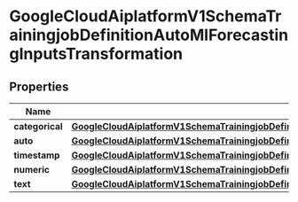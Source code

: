

# GoogleCloudAiplatformV1SchemaTrainingjobDefinitionAutoMlForecastingInputsTransformation


## Properties

| Name | Type | Description | Notes |
|------------ | ------------- | ------------- | -------------|
|**categorical** | [**GoogleCloudAiplatformV1SchemaTrainingjobDefinitionAutoMlForecastingInputsTransformationCategoricalTransformation**](GoogleCloudAiplatformV1SchemaTrainingjobDefinitionAutoMlForecastingInputsTransformationCategoricalTransformation.md) |  |  [optional] |
|**auto** | [**GoogleCloudAiplatformV1SchemaTrainingjobDefinitionAutoMlForecastingInputsTransformationAutoTransformation**](GoogleCloudAiplatformV1SchemaTrainingjobDefinitionAutoMlForecastingInputsTransformationAutoTransformation.md) |  |  [optional] |
|**timestamp** | [**GoogleCloudAiplatformV1SchemaTrainingjobDefinitionAutoMlForecastingInputsTransformationTimestampTransformation**](GoogleCloudAiplatformV1SchemaTrainingjobDefinitionAutoMlForecastingInputsTransformationTimestampTransformation.md) |  |  [optional] |
|**numeric** | [**GoogleCloudAiplatformV1SchemaTrainingjobDefinitionAutoMlForecastingInputsTransformationNumericTransformation**](GoogleCloudAiplatformV1SchemaTrainingjobDefinitionAutoMlForecastingInputsTransformationNumericTransformation.md) |  |  [optional] |
|**text** | [**GoogleCloudAiplatformV1SchemaTrainingjobDefinitionAutoMlForecastingInputsTransformationTextTransformation**](GoogleCloudAiplatformV1SchemaTrainingjobDefinitionAutoMlForecastingInputsTransformationTextTransformation.md) |  |  [optional] |



